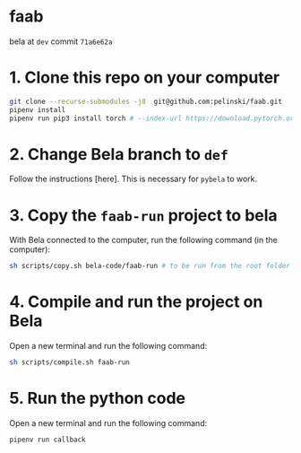# faab

bela at `dev` commit `71a6e62a`

# 1. Clone this repo on your computer

```bash
git clone --recurse-submodules -j8  git@github.com:pelinski/faab.git
pipenv install
pipenv run pip3 install torch # --index-url https://download.pytorch.org/whl/cu117 # for g15
```

# 2. Change Bela branch to `def`

Follow the instructions [here]. This is necessary for `pybela` to work.

# 3. Copy the `faab-run` project to bela

With Bela connected to the computer, run the following command (in the computer):

```bash
sh scripts/copy.sh bela-code/faab-run # to be run from the root folder of the project
```

# 4. Compile and run the project on Bela

Open a new terminal and run the following command:

```bash
sh scripts/compile.sh faab-run
```

# 5. Run the python code

Open a new terminal and run the following command:

```bash
pipenv run callback
```
